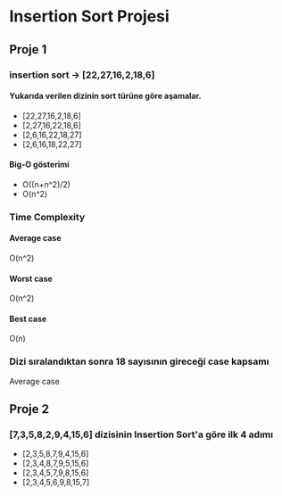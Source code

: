 # Insertion Sort Projesi
## Proje 1
### insertion sort -> [22,27,16,2,18,6]
#### Yukarıda verilen dizinin sort türüne göre aşamalar.
- [22,27,16,2,18,6]
- [2,27,16,22,18,6]
- [2,6,16,22,18,27]
- [2,6,16,18,22,27]
#### Big-O gösterimi
- O((n+n^2)/2)
- O(n^2)
### Time Complexity
#### Average case
O(n^2)
#### Worst case
O(n^2)
#### Best case
O(n)
### Dizi sıralandıktan sonra 18 sayısının gireceği case kapsamı
Average case
## Proje 2
### [7,3,5,8,2,9,4,15,6] dizisinin Insertion Sort'a göre ilk 4 adımı
- [2,3,5,8,7,9,4,15,6]
- [2,3,4,8,7,9,5,15,6]
- [2,3,4,5,7,9,8,15,6]
- [2,3,4,5,6,9,8,15,7]
